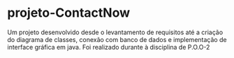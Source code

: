 # projeto-ContactNow
Um projeto desenvolvido desde o levantamento de requisitos até a criação do diagrama de classes, conexão com banco de dados e implementação de interface gráfica em java. Foi realizado durante à disciplina de P.O.O-2
